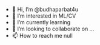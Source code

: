 - 👋 Hi, I’m @budhaparbat4u
- 👀 I’m interested in ML/CV
- 🌱 I’m currently learning 
- 💞️ I’m looking to collaborate on ...
- 📫 How to reach me null

<!---
budhaparbat4u/budhaparbat4u is a ✨ special ✨ repository because its `README.md` (this file) appears on your GitHub profile.
You can click the Preview link to take a look at your changes.
--->
